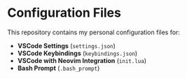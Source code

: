 # Configuration Files

This repository contains my personal configuration files for:

- **VSCode Settings** (`settings.json`)
- **VSCode Keybindings** (`keybindings.json`)
- **VSCode with Neovim Integration** (`init.lua`)
- **Bash Prompt** (`.bash_prompt`)
